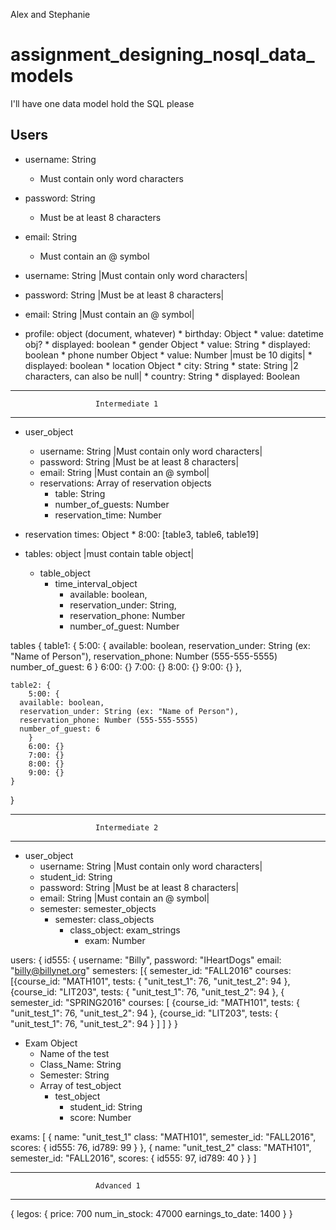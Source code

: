 Alex and Stephanie

# assignment_designing_nosql_data_models
I'll have one data model hold the SQL please

## Users

* username: String
    * Must contain only word characters
* password: String
    * Must be at least 8 characters
* email: String
    * Must contain an @ symbol




* username: String |Must contain only word characters|
* password: String |Must be at least 8 characters|
* email: String |Must contain an @ symbol|
* profile: object (document, whatever)
		* birthday: Object
				* value: datetime obj?
				* displayed: boolean
		* gender Object
				* value: String
				* displayed: boolean
		* phone number Object
				* value: Number |must be 10 digits|
				* displayed: boolean
		* location Object
				* city: String
				* state: String |2 characters, can also be null|
				* country: String
				* displayed: Boolean



-------------------------------------------------------------
                       Intermediate 1
-------------------------------------------------------------

* user_object
  * username: String |Must contain only word characters|
  * password: String |Must be at least 8 characters|
  * email: String |Must contain an @ symbol|
  * reservations: Array of reservation objects
    * table: String
    * number_of_guests: Number
    * reservation_time: Number

* reservation times: Object
		* 8:00: [table3, table6, table19]

* tables: object |must contain table object|
  * table_object
    * time_interval_object
      * available: boolean,
      * reservation_under: String,
      * reservation_phone: Number
      * number_of_guest: Number

tables {
	table1: {
		  5:00: {
  			available: boolean,
  			reservation_under: String (ex: "Name of Person"),
  			reservation_phone: Number (555-555-5555)
  			number_of_guest: 6
      }
		6:00: {}
		7:00: {}
		8:00: {}
		9:00: {}
	},

	table2: {
		5:00: {
      available: boolean,
      reservation_under: String (ex: "Name of Person"),
      reservation_phone: Number (555-555-5555)
      number_of_guest: 6
		}
		6:00: {}
		7:00: {}
		8:00: {}
		9:00: {}
	}
}


-------------------------------------------------------------
                       Intermediate 2
-------------------------------------------------------------


* user_object
  * username: String |Must contain only word characters|
  * student_id: String
  * password: String |Must be at least 8 characters|
  * email: String |Must contain an @ symbol|
  * semester: semester_objects
    * semester: class_objects
      * class_object: exam_strings
        * exam: Number

users: {
	id555: {
		username: "Billy",
		password: "IHeartDogs"
		email: "billy@billynet.org"
		semesters: [{ semester_id: "FALL2016"
								  courses: [{course_id: "MATH101", 
									 tests: {
									 	"unit_test_1": 76,
										"unit_test_2": 94
									},
									{course_id: "LIT203",
									 tests: {
									 	"unit_test_1": 76,
										"unit_test_2": 94
									 },
								{ semester_id: "SPRING2016"
								  courses: [
								  {course_id: "MATH101", 
									 tests: {
									 	"unit_test_1": 76,
										"unit_test_2": 94
									},
									{course_id: "LIT203",
									 tests: {
									 	"unit_test_1": 76,
										"unit_test_2": 94
									 }
							    ]
		]
		}
	}

* Exam Object
  * Name of the test
  * Class_Name: String
  * Semester: String
  * Array of test_object
    * test_object
      * student_id: String
      * score: Number

exams: [
	{ name: "unit_test_1"
		class: "MATH101",
		semester_id: "FALL2016",
		scores: {
			id555: 76,
			id789: 99
		}
	},
	{ name: "unit_test_2"
		class: "MATH101",
		semester_id: "FALL2016",
		scores: {
			id555: 97,
			id789: 40
		}
	}
]



-------------------------------------------------------------
                       Advanced 1
-------------------------------------------------------------

{
	legos: {
		price: 700
		num_in_stock: 47000
		earnings_to_date: 1400
	}
}